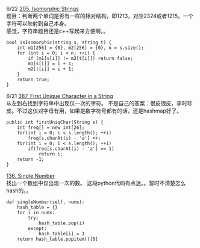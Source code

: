 6/22 [205. Isomorphic Strings](https://leetcode.com/problems/isomorphic-strings/description/)<br>
题目：判断两个单词是否有一样的相对结构，即1213，对应2324或者1215。一个字符可以映射到自己本身。<br>
感觉，字符串题目还是c++写起来方便啊。。
```
bool isIsomorphic(string s, string t) {
    int m1[256] = {0}, m2[256] = {0}, n = s.size();
    for (int i = 0; i < n; ++i) {
        if (m1[s[i]] != m2[t[i]]) return false;
        m1[s[i]] = i + 1;
        m2[t[i]] = i + 1;
    }
    return true;
}
```

6/21 [387. First Unique Character in a String](https://leetcode.com/problems/first-unique-character-in-a-string/description/)<br>
从左到右找到字符串中出现仅一次的字符。
不是自己的答案：很皮很皮，李时珍皮。不过这仅对字母有用，如果是数字符号都有的话，还是hashmap好了。
```
public int firstUniqChar(String s) {
    int freq[] = new int[26];
    for(int i = 0; i < s.length(); ++i)
        freq[s.charAt(i) - 'a'] ++;
    for(int i = 0; i < s.length(); ++i)
        if(freq[s.charAt(i) - 'a'] == 1)
            return i;
    return -1;
}
```

[136. Single Number](https://leetcode.com/problems/single-number/description/)<br>
找出一个数组中仅出现一次的数。
这段python代码有点迷。。暂时不清楚怎么hash的。。
```
def singleNumber(self, nums):
    hash_table = {}
    for i in nums:
        try:
            hash_table.pop(i)
        except:
            hash_table[i] = 1
    return hash_table.popitem()[0]
```
